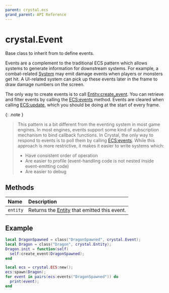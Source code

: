 ```yaml
---
parent: crystal.ecs
grand_parent: API Reference
---
```


# crystal.Event

Base class to inherit from to define events.

Events are a complement to the traditional ECS pattern which allows systems to generate information for downstream systems. For example, a combat-related [System](system) may emit damage events when players or monsters get hit. A UI-related system can pick up these events later in the frame to draw damage numbers on the screen.

The only way to create events is to call [Entity:create_event](entity_create_event). You can retrieve and filter events by calling the [ECS:events](ecs_events) method. Events are cleared when calling [ECS:update](ecs_update), which you should be doing at the start of every frame.

{: .note }

> This pattern is a bit different from the eventing system in most game engines. In most engines, events support some kind of subscription mechanism to bind callback functions. In Crystal, the only way to respond to events is to poll them by calling [ECS:events](ecs_events). While this approach is more restrictive, it makes it easier to write systems which:
>
> - Have consistent order of operation
> - Are easier to profile (event-handling code is not nested inside event-emitting code)
> - Are easier to debug

## Methods

| Name     | Description                                           |
| :------- | :---------------------------------------------------- |
| `entity` | Returns the [Entity](entity) that emitted this event. |

## Example

```lua
local DragonSpawned = class("DragonSpawned", crystal.Event);
local Dragon = class("Dragon", crystal.Entity);
Dragon.init = function(self)
  self:create_event(DragonSpawned);
end

local ecs = crystal.ECS:new();
ecs:spawn(Dragon);
for event in pairs(ecs:events("DragonSpawned")) do
  print(event);
end
```
